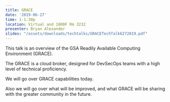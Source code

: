 ```yaml
---
title: GRACE
date: '2019-06-27'
time: 1-1:30p
location: Virtual and 1800F Rm 3232
presenter: Bryan Alexander
slides: "/assets/downloads/techtalks/GRACETechTalk6272019.pdf"
---
```


This talk is an overview of the GSA Readily Available Computing Environment (GRACE).

The GRACE is a cloud broker, designed for DevSecOps teams with a high level of technical proficiency.

We will go over GRACE capabilities today.

Also we will go over what will be improved, and what GRACE will be sharing with the greater community in the future.


